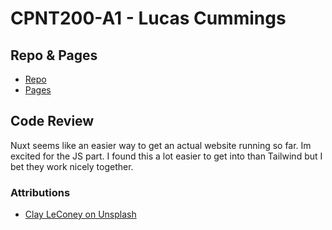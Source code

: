 # CPNT200-A1 - Lucas Cummings

## Repo & Pages
* [Repo](https://github.com/lucas-cq/cpnt200-a1)
* [Pages]()

## Code Review
Nuxt seems like an easier way to get an actual website running so far. Im excited for the JS part. I found this a lot easier to get into than Tailwind but I bet they work nicely together.

### Attributions
* [Clay LeConey on Unsplash](https://unsplash.com/photos/CKHEh4zjdiM)
